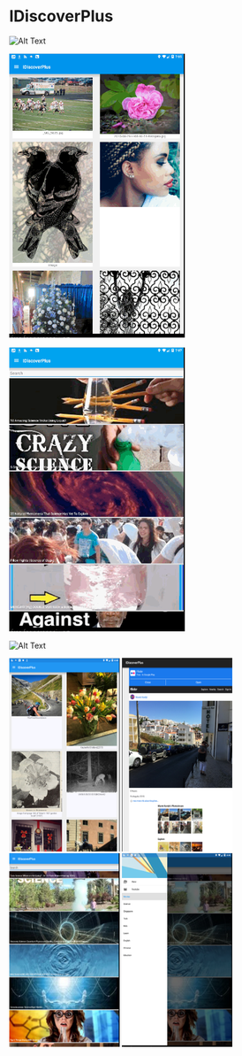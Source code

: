 # IDiscoverPlus



![Alt Text](https://github.com/fulinme/IdiscoveryPlus/blob/master/resource/Aug%2030%2C%202015%2019:273.gif)


![Alt Text](https://github.com/fulinme/IdiscoveryPlus/blob/master/resource/Aug%2030%2C%202015%2019:272.gif)

![Alt Text](https://github.com/fulinme/IdiscoveryPlus/blob/master/resource/Aug%2030%2C%202015%2019:26.gif)

![Alt Text](https://github.com/fulinme/IdiscoveryPlus/blob/master/resource/Aug%2030%2C%202015%2019:273.gif)

<img src="https://github.com/fulinme/IdiscoveryPlus/blob/master/resource/0.png" alt="GitHub" title="GitHub,Social Coding" width="200" height="350" />
<img src="https://github.com/fulinme/IdiscoveryPlus/blob/master/resource/1.png" alt="GitHub" title="GitHub,Social Coding" width="200" height="350" />
<img src="https://github.com/fulinme/IdiscoveryPlus/blob/master/resource/3.png" alt="GitHub" title="GitHub,Social Coding" width="200" height="350" />
<img src="https://github.com/fulinme/IdiscoveryPlus/blob/master/resource/4.png" alt="GitHub" title="GitHub,Social Coding" width="200" height="350" />
